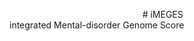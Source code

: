                                                        # iMEGES
                                                       
integrated Mental-disorder Genome Score
